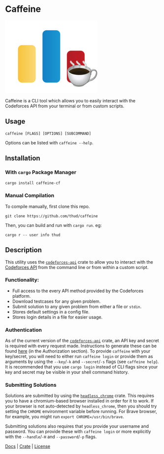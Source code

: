 # Caffeine

![caffeine logo](./caffeine.png)

Caffeine is a CLI tool which allows you to easily interact with the Codeforces
API from your terminal or from custom scripts.

## Usage
```
caffeine [FLAGS] [OPTIONS] [SUBCOMMAND]
```
Options can be listed with `caffeine --help`.

## Installation
### With `cargo` Package Manager
```
cargo install caffeine-cf
```

### Manual Compilation
To compile manually, first clone this repo.
```
git clone https://github.com/thud/caffeine
```
Then, you can build and run with `cargo run`. eg:
```
cargo r -- user info thud
```

## Description
This utility uses the
[`codeforces-api`](https://crates.io/crates/codeforces-api) crate to allow
you to interact with the
[Codeforces API](https://codeforces.com/apiHelp) from the command line or
from within a custom script.
                                                                           
### Functionality:
- Full access to the every API method provided by the Codeforces platform.
- Download testcases for any given problem.
- Submit solution to any given problem from either a file or `stdin`.
- Stores default settings in a config file.
- Stores login details in a file for easier usage.

### Authentication
As of the current version of the
[`codeforces-api`](https://crates.io/crates/codeforces-api) crate, an API
key and secret is required with every request made. Instructions to
generate these can be found [here](https://codeforces.com/apiHelp) (in the
Authorization section). To provide `caffeine` with your key/secret, you
will need to either run `caffeine login` or provide them as arguments by
using the `--key`/`-k` and `--secret`/`-s` flags (see `caffeine help`). It
is recommended that you use `cargo login` instead of CLI flags since your
key and secret may be visible in your shell command history.
                                                                           
### Submitting Solutions
Solutions are submitted by using the
[`headless_chrome`](https://crates.io/crates/headless_chrome) crate. This
requires you to have a chromium-based browser installed in order for it to
work. If your browser is not auto-detected by `headless_chrome`, then you
should try setting the `CHROME` environment variable before running. For
Brave browser, for example, you might run `export CHROME=/usr/bin/brave`.
                                                                           
Submitting solutions also requires that you provide your username and
password. You can provide these with `caffeine login` or more explicitly
with the `--handle`/`-H` and `--password`/`-p` flags.

[Docs](https://docs.rs/caffeine-cf) |
[Crate](https://crates.io/crates/caffeine-cf) |
[License](LICENSE)

